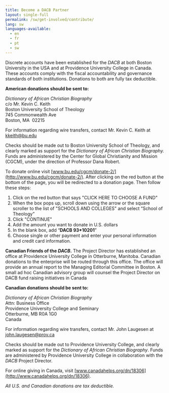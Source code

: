 ```yaml
---
title: Become a DACB Partner
layout: single-full
permalink: /sw/get-involved/contribute/
lang: sw
languages-available:                         
  - en
  - fr
  - pt
  - sw
---
```


Discrete accounts have been established for the _DACB_ at both Boston University in the USA and at Providence University College in Canada. These accounts comply with the fiscal accountability and governance standards of both institutions. Donations to both are fully tax deductible.  

**American donations should be sent to:**

_Dictionary of African Christian Biography_  
c/o Mr. Kevin C. Keith  
Boston University School of Theology  
745 Commonwealth Ave  
Boston, MA  02215

For information regarding wire transfers, contact Mr. Kevin C. Keith at [kkeith@bu.edu](mailto:kkeith@bu.edu)

Checks should be made out to Boston University School of Theology, and clearly marked as support for the _Dictionary of African Christian Biography._ Funds are administered by the Center for Global Christianity and Mission (CGCM), under the direction of Professor Dana Robert.  

To donate online visit [www.bu.edu/cgcm/donate-2/](http://www.bu.edu/cgcm/donate-2/). After clicking on the red button at the bottom of the page, you will be redirected to a donation page. Then follow these steps:  

1) Click on the red button that says "CLICK HERE TO CHOOSE A FUND"  
2) When the box pops up, scroll down using the arrow or the square scroller to the list of "SCHOOLS AND COLLEGES" and select “School of Theology”  
3) Click "CONTINUE"  
4) Add the amount you want to donate in U.S. dollars  
5) In the blank box, add “**DACB 93*10201**”  
6) Choose single or other payment and enter your personal information and credit card information.  

**Canadian Friends of the _DACB_.** The Project Director has established an office at Providence University College in Otterburne, Manitoba. Canadian donations to the enterprise will be routed through this office. The office will provide an annual report to the Managing Editorial Committee in Boston. A small ad hoc Canadian advisory group will counsel the Project Director on DACB fund raising initiatives in Canada  

**Canadian donations should be sent to:**

_Dictionary of African Christian Biography_  
Attn: Business Office  
Providence University College and Seminary  
Otterburne, MB R0A 1G0  
Canada

For information regarding wire transfers, contact Mr. John Laugesen at [john.laugesen@prov.ca](mailto:john.laugesen@prov.ca)  

Checks should be made out to Providence University College, and clearly marked as support for the _Dictionary of African Christian Biography_. Funds are administered by Providence University College in collaboration with the _DACB_ Project Director.  

For online giving in Canada, visit [www.canadahelps.org/dn/18306](http://www.canadahelps.org/dn/18306).  

_All U.S. and Canadian donations are tax deductible._
